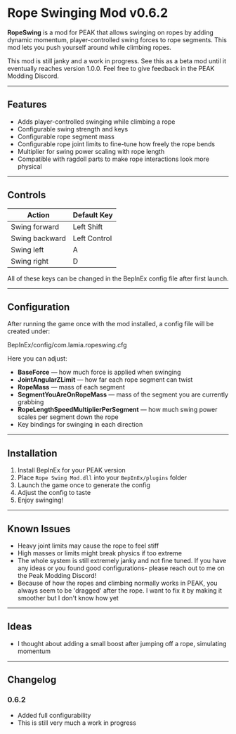 # Rope Swinging Mod v0.6.2

**RopeSwing** is a mod for PEAK that allows swinging on ropes by adding dynamic momentum, player-controlled swing forces to rope segments. This mod lets you push yourself around while climbing ropes.

This mod is still janky and a work in progress. See this as a beta mod until it eventually reaches version 1.0.0. Feel free to give feedback in the PEAK Modding Discord.

---

## Features

- Adds player-controlled swinging while climbing a rope  
- Configurable swing strength and keys  
- Configurable rope segment mass  
- Configurable rope joint limits to fine-tune how freely the rope bends  
- Multiplier for swing power scaling with rope length  
- Compatible with ragdoll parts to make rope interactions look more physical

---

## Controls

| Action         | Default Key |
|----------------|-------------|
| Swing forward  | Left Shift  |
| Swing backward | Left Control|
| Swing left     | A           |
| Swing right    | D           |

All of these keys can be changed in the BepInEx config file after first launch.

---

## Configuration

After running the game once with the mod installed, a config file will be created under:  

BepInEx/config/com.lamia.ropeswing.cfg


Here you can adjust:  

- **BaseForce** — how much force is applied when swinging  
- **JointAngularZLimit** — how far each rope segment can twist  
- **RopeMass** — mass of each segment  
- **SegmentYouAreOnRopeMass** — mass of the segment you are currently grabbing  
- **RopeLengthSpeedMultiplierPerSegment** — how much swing power scales per segment down the rope  
- Key bindings for swinging in each direction

---

## Installation

1. Install BepInEx for your PEAK version  
2. Place `Rope Swing Mod.dll` into your `BepInEx/plugins` folder  
3. Launch the game once to generate the config  
4. Adjust the config to taste  
5. Enjoy swinging!

---

## Known Issues

- Heavy joint limits may cause the rope to feel stiff  
- High masses or limits might break physics if too extreme  
- The whole system is still extremely janky and not fine tuned. If you have any ideas or you found good configurations- please reach out to me on the Peak Modding Discord!
- Because of how the ropes and climbing normally works in PEAK, you always seem to be 'dragged' after the rope. I want to fix it by making it smoother but I don't know how yet

---
## Ideas
- I thought about adding a small boost after jumping off a rope, simulating momentum

---

## Changelog

### 0.6.2
- Added full configurability
- This is still very much a work in progress


